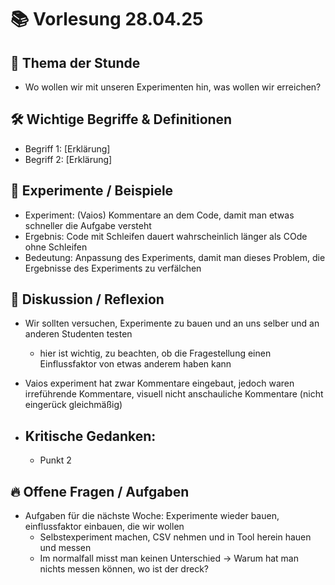 # 📚 Vorlesung $28.04.25$

## 🧠 Thema der Stunde
- Wo wollen wir mit unseren Experimenten hin, was wollen wir erreichen?

## 🛠️ Wichtige Begriffe & Definitionen
- Begriff 1: [Erklärung]
- Begriff 2: [Erklärung]

## 🧩 Experimente / Beispiele
- Experiment: (Vaios) Kommentare an dem Code, damit man etwas schneller die Aufgabe versteht
- Ergebnis: Code mit Schleifen dauert wahrscheinlich länger als COde ohne Schleifen
- Bedeutung: Anpassung des Experiments, damit man dieses Problem, die Ergebnisse des Experiments zu verfälchen

## 📝 Diskussion / Reflexion
- Wir sollten versuchen, Experimente zu bauen und an uns selber und an anderen Studenten testen
  - hier ist wichtig, zu beachten, ob die Fragestellung einen Einflussfaktor von etwas anderem haben kann
- Vaios experiment hat zwar Kommentare eingebaut, jedoch waren irreführende Kommentare, visuell nicht anschauliche Kommentare (nicht eingerück gleichmäßig)

- Kritische Gedanken:
    - 
    - Punkt 2

## 🔥 Offene Fragen / Aufgaben
- Aufgaben für die nächste Woche: Experimente wieder bauen, einflussfaktor einbauen, die wir wollen 
  - Selbstexperiment machen, CSV nehmen und in Tool herein hauen und messen
  - Im normalfall misst man keinen Unterschied → Warum hat man nichts messen können, wo ist der dreck? 
                                
